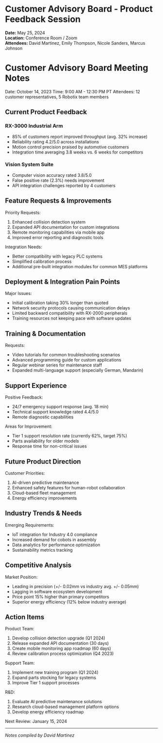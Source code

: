 # Customer Advisory Board - Product Feedback Session

**Date:** May 25, 2024  
**Location:** Conference Room / Zoom  
**Attendees:** David Martinez, Emily Thompson, Nicole Sanders, Marcus Johnson

# Customer Advisory Board Meeting Notes
Date: October 14, 2023
Time: 9:00 AM - 12:30 PM PT
Attendees: 12 customer representatives, 5 Robotix team members

## Current Product Feedback

### RX-3000 Industrial Arm
- 85% of customers report improved throughput (avg. 32% increase)
- Reliability rating 4.2/5.0 across installations
- Motion control precision praised by automotive customers
- Integration time averaging 3.8 weeks vs. 6 weeks for competitors

### Vision System Suite
- Computer vision accuracy rated 3.8/5.0
- False positive rate (2.3%) needs improvement
- API integration challenges reported by 4 customers

## Feature Requests & Improvements

Priority Requests:
1. Enhanced collision detection system
2. Expanded API documentation for custom integrations
3. Remote monitoring capabilities via mobile app
4. Improved error reporting and diagnostic tools

Integration Needs:
- Better compatibility with legacy PLC systems
- Simplified calibration process
- Additional pre-built integration modules for common MES platforms

## Deployment & Integration Pain Points

Major Issues:
- Initial calibration taking 30% longer than quoted
- Network security protocols causing communication delays
- Limited backward compatibility with RX-2000 peripherals
- Training resources not keeping pace with software updates

## Training & Documentation

Requests:
- Video tutorials for common troubleshooting scenarios
- Advanced programming guide for custom applications
- Regular webinar series for maintenance staff
- Expanded multi-language support (especially German, Mandarin)

## Support Experience

Positive Feedback:
- 24/7 emergency support response (avg. 18 min)
- Technical support knowledge rated 4.4/5.0
- Remote diagnostic capabilities

Areas for Improvement:
- Tier 1 support resolution rate (currently 62%, target 75%)
- Parts availability for older models
- Response time for non-critical issues

## Future Product Direction

Customer Priorities:
1. AI-driven predictive maintenance
2. Enhanced safety features for human-robot collaboration
3. Cloud-based fleet management
4. Energy efficiency improvements

## Industry Trends & Needs

Emerging Requirements:
- IoT integration for Industry 4.0 compliance
- Increased demand for cobots in assembly
- Data analytics for performance optimization
- Sustainability metrics tracking

## Competitive Analysis

Market Position:
- Leading in precision (+/- 0.02mm vs industry avg. +/- 0.05mm)
- Lagging in software ecosystem development
- Price point 15% higher than primary competitors
- Superior energy efficiency (12% below industry average)

## Action Items

Product Team:
1. Develop collision detection upgrade (Q1 2024)
2. Release expanded API documentation (30 days)
3. Create mobile monitoring app roadmap (60 days)
4. Review calibration process optimization (Q4 2023)

Support Team:
1. Implement new training program (Q1 2024)
2. Expand parts stocking for legacy systems
3. Improve Tier 1 support processes

R&D:
1. Evaluate AI predictive maintenance solutions
2. Research cloud-based management platform options
3. Develop energy efficiency roadmap

Next Review: January 15, 2024

---
*Notes compiled by David Martinez*

